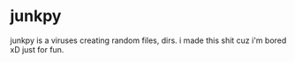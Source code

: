 # junkpy
junkpy is a viruses creating random files, dirs. i made this shit cuz i'm bored xD just for fun.
